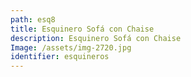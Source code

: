 ```yaml
---
path: esq8
title: Esquinero Sofá con Chaise
description: Esquinero Sofá con Chaise
Image: /assets/img-2720.jpg
identifier: esquineros
---
```


